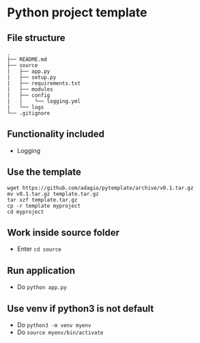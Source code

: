# Python project template

## File structure

    .
    ├── README.md
    ├── source
    |   ├── app.py
    |   ├── setup.py
    |   ├── requirements.txt
    |   ├── modules
    |   ├── config
    |   |    └── logging.yml
    |   └── logs
    └── .gitignore

## Functionality included

- Logging

## Use the template

    wget https://github.com/adagio/pytemplate/archive/v0.1.tar.gz
    mv v0.1.tar.gz template.tar.gz
    tar xzf template.tar.gz
    cp -r template myproject
    cd myproject

## Work inside source folder

- Enter `cd source`

## Run application

- Do `python app.py`

## Use venv if python3 is not default

- Do `python3 -m venv myenv`
- Do `source myenv/bin/activate`